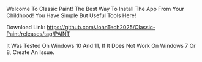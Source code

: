 Welcome To Classic Paint! The Best Way To Install The App From Your Childhood! You Have Simple But Useful Tools Here!

Download Link: https://github.com/JohnTech2025/Classic-Paint/releases/tag/PAINT

It Was Tested On Windows 10 And 11, If It Does Not Work On Windows 7 Or 8, Create An Issue.
